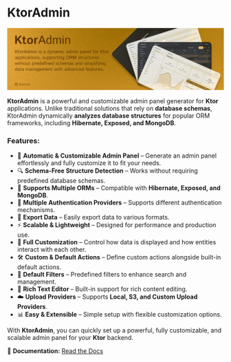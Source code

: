 # KtorAdmin

![KtorAdmin Banner](/art/banner.jpg)

**KtorAdmin** is a powerful and customizable admin panel generator for **Ktor** applications. Unlike traditional
solutions that rely on **database schemas**, KtorAdmin dynamically **analyzes database structures** for popular ORM
frameworks, including **Hibernate, Exposed, and MongoDB**.

### Features:

- 🚀 **Automatic & Customizable Admin Panel** – Generate an admin panel effortlessly and fully customize it to fit your
  needs.
- 🔍 **Schema-Free Structure Detection** – Works without requiring predefined database schemas.
- 🔗 **Supports Multiple ORMs** – Compatible with **Hibernate, Exposed, and MongoDB**.
- 🔐 **Multiple Authentication Providers** – Supports different authentication mechanisms.
- 📂 **Export Data** – Easily export data to various formats.
- ⚡ **Scalable & Lightweight** – Designed for performance and production use.
- 🎨 **Full Customization** – Control how data is displayed and how entities interact with each other.
- 🛠 **Custom & Default Actions** – Define custom actions alongside built-in default actions.
- 🔎 **Default Filters** – Predefined filters to enhance search and management.
- 📝 **Rich Text Editor** – Built-in support for rich content editing.
- ☁️ **Upload Providers** – Supports **Local, S3, and Custom Upload Providers**.
- 📊 **Easy & Extensible** – Simple setup with flexible customization options.

With **KtorAdmin**, you can quickly set up a powerful, fully customizable, and scalable admin panel for your **Ktor**
backend.

📖 **Documentation:** [Read the Docs](https://your-docs-url.com)